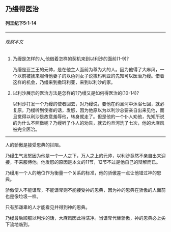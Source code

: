 ## 乃缦得医治

#### 列王纪下5:1-14

------

###### 观察本文

1. 乃缦是怎样的人,他借着怎样的契机来到以利沙的面前(1-9)?

    乃缦是亚兰王的元帅，是在他主人面前为尊为大的人。因为他得了大麻风，一个以前被掳来服侍他妻子的以色列女子说撒玛利亚的先知可以医治乃缦。借着这样的机会，乃缦来到撒玛利亚，来到以利沙的家。
2. 以利沙展示的医治方法是怎样的?乃缦又是如何得医治的(10-14)?
    以利沙打发一个乃缦的使者回去，对乃缦说，要他在约旦河中沐浴七回，就必复原。乃缦听到使者的话，发怒，因为他原以为以利沙总要亲自出来见他，而且觉得以利沙是故意羞辱他，转身就走了。但是他的一个仆人劝他，先知所说的为什么不照做呢？乃缦听了仆人的劝告，就去约旦河洗了七次，他的大麻风被完全医治。
------
人的骄傲是接受恩典的拦阻。
乃缦生气发怒因为他是一个一人之下，万人之上的元帅，以利沙竟然不亲自出来迎接，不来服侍他。他发怒的原因是本文的11节，12节不过是他自己的辩解而已。
乃缦用一个人的地位作为衡量一个关系的标准，他的骄傲差一点让他错过神的恩典。
骄傲使人不能谦卑，不能谦卑则不能接受神的恩典，因为神的恩典在骄傲的人面前也是像垃圾一样。
只有那谦卑的人才能看见并得到神的恩典。
乃缦最后顺服以利沙的话，大麻风因此得洁净。当谦卑代替骄傲，神的恩典必上尖下流地临到。